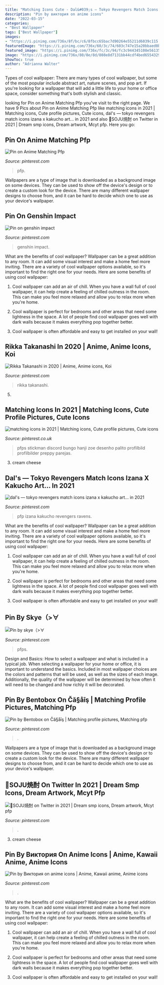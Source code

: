```yaml
---
title: "Matching Icons Cute - Dal&#039;s — Tokyo Revengers Match Icons Izana X Kakucho Art... In 2021"
description: "Pin by виктория on anime icons"
date: "2022-03-15"
categories:
- "Best Wallpaper"
tags: ["Best Wallpaper"]
images:
- "https://i.pinimg.com/736x/8f/bc/c6/8fbcc65bac7d90264e55211d6039c115.jpg"
featuredImage: "https://i.pinimg.com/736x/60/3c/74/603c747e15a20bbaed0b72f4fefb26b9.jpg"
featured_image: "https://i.pinimg.com/736x/fc/3c/94/fc3c944345108e561350cb70a345eb7b.jpg"
image: "https://i.pinimg.com/736x/80/8e/8d/808e8d7131bb44cdf4bed6554329af33.jpg"
ShowToc: true
author: "Adrianna Walter"
---
```



Types of cool wallpaper:
There are many types of cool wallpaper, but some of the most popular include abstract art, nature scenes, and pop art. If you're looking for a wallpaper that will add a little life to your home or office space, consider something that's both stylish and classic.

	

		
looking for Pin on Anime Matching Pfp you've visit to the right page. We have 9 Pics about Pin on Anime Matching Pfp like matching icons in 2021 | Matching icons, Cute profile pictures, Cute icons, dal&#039;s — tokyo revengers match icons izana x kakucho art... in 2021 and also 🥩SOJU焼酎 on Twitter in 2021 | Dream smp icons, Dream artwork, Mcyt pfp. Here you go:
		
    
## Pin On Anime Matching Pfp

<img loading=lazy src="https://i.pinimg.com/736x/8d/62/55/8d6255018e1abd0daad574d36292cf86.jpg" onerror="this.onerror=null;this.src='https://tse1.mm.bing.net/th?id=OIP.j4ie2cnZZycnxHcJcNjqHwHaHa&amp;pid=15.1';" alt="Pin on Anime Matching Pfp">

_Source: pinterest.com_

>pfp. 

	

Wallpapers are a type of image that is downloaded as a background image on some devices. They can be used to show off the device's design or to create a custom look for the device. There are many different wallpaper designs to choose from, and it can be hard to decide which one to use as your device's wallpaper.

    
## Pin On Genshin Impact

<img loading=lazy src="https://i.pinimg.com/736x/80/8e/8d/808e8d7131bb44cdf4bed6554329af33.jpg" onerror="this.onerror=null;this.src='https://tse2.mm.bing.net/th?id=OIP.6rzy4wDKQGG9XEdYqijqMQHaHa&amp;pid=15.1';" alt="Pin on genshin impact">

_Source: pinterest.com_

>genshin impact. 

	

What are the benefits of cool wallpaper?
Wallpaper can be a great addition to any room. It can add some visual interest and make a home feel more inviting. There are a variety of cool wallpaper options available, so it's important to find the right one for your needs. Here are some benefits of using cool wallpaper: 
1. Cool wallpaper can add an air of chill. When you have a wall full of cool wallpaper, it can help create a feeling of chilled outness in the room. This can make you feel more relaxed and allow you to relax more when you're home. 

2. Cool wallpaper is perfect for bedrooms and other areas that need some lightness in the space. A lot of people find cool wallpaper goes well with dark walls because it makes everything pop together better. 

3. Cool wallpaper is often affordable and easy to get installed on your wall!

    
## Rikka Takanashi In 2020 | Anime, Anime Icons, Koi

<img loading=lazy src="https://i.pinimg.com/736x/87/8f/70/878f705770df75df0da453a48cd3b1fb.jpg" onerror="this.onerror=null;this.src='https://tse3.mm.bing.net/th?id=OIP.I8OnstJ-1pyOqnd8Zv86ngHaHa&amp;pid=15.1';" alt="Rikka Takanashi in 2020 | Anime, Anime icons, Koi">

_Source: pinterest.com_

>rikka takanashi. 

	

5.

    
## Matching Icons In 2021 | Matching Icons, Cute Profile Pictures, Cute Icons

<img loading=lazy src="https://i.pinimg.com/736x/53/a3/e3/53a3e34526f5db19ffaab930e74d2309.jpg" onerror="this.onerror=null;this.src='https://tse2.mm.bing.net/th?id=OIP.2LyzM8rjuNXh-ZHirvTVBQHaHa&amp;pid=15.1';" alt="matching icons in 2021 | Matching icons, Cute profile pictures, Cute icons">

_Source: pinterest.co.uk_

>pfps stickman discord bungo hanji zoe desenho palito profilbild profilbilder preppy parejas. 

	

3. cream cheese 

    
## Dal&#039;s — Tokyo Revengers Match Icons Izana X Kakucho Art... In 2021

<img loading=lazy src="https://i.pinimg.com/736x/60/3c/74/603c747e15a20bbaed0b72f4fefb26b9.jpg" onerror="this.onerror=null;this.src='https://tse3.mm.bing.net/th?id=OIP.8pjtR7okHXpSPifpEbaiNgHaHa&amp;pid=15.1';" alt="dal&#039;s — tokyo revengers match icons izana x kakucho art... in 2021">

_Source: pinterest.com_

>pfp izana kakucho revengers ravens. 

	

What are the benefits of cool wallpaper?
Wallpaper can be a great addition to any room. It can add some visual interest and make a home feel more inviting. There are a variety of cool wallpaper options available, so it's important to find the right one for your needs. Here are some benefits of using cool wallpaper: 
1. Cool wallpaper can add an air of chill. When you have a wall full of cool wallpaper, it can help create a feeling of chilled outness in the room. This can make you feel more relaxed and allow you to relax more when you're home. 

2. Cool wallpaper is perfect for bedrooms and other areas that need some lightness in the space. A lot of people find cool wallpaper goes well with dark walls because it makes everything pop together better. 

3. Cool wallpaper is often affordable and easy to get installed on your wall!

    
## Pin By Skye（&gt;∀

<img loading=lazy src="https://i.pinimg.com/736x/8f/bc/c6/8fbcc65bac7d90264e55211d6039c115.jpg" onerror="this.onerror=null;this.src='https://tse3.mm.bing.net/th?id=OIP.8U6qw3xmi7Ce8Y8SLSHLiAAAAA&amp;pid=15.1';" alt="Pin by skye（&gt;∀">

_Source: pinterest.com_

>pfps. 

	

Design and Basics: How to select a wallpaper and what is included in a typical job.
When selecting a wallpaper for your home or office, it is important to understand the basics. Included in most wallpaper choices are the colors and patterns that will be used, as well as the sizes of each image. Additionally, the quality of the wallpaper will be determined by how often it will need to be changed and how richly it will be decorated.

    
## Pin By Bentobox On Čă§åīş | Matching Profile Pictures, Matching Pfp

<img loading=lazy src="https://i.pinimg.com/736x/fc/3c/94/fc3c944345108e561350cb70a345eb7b.jpg" onerror="this.onerror=null;this.src='https://tse2.mm.bing.net/th?id=OIP.j0O3clQYNh23y0SnhXIxHAHaHa&amp;pid=15.1';" alt="Pin by Bentobox on Čă§åīş | Matching profile pictures, Matching pfp">

_Source: pinterest.com_

>. 

	

Wallpapers are a type of image that is downloaded as a background image on some devices. They can be used to show off the device's design or to create a custom look for the device. There are many different wallpaper designs to choose from, and it can be hard to decide which one to use as your device's wallpaper.

    
## 🥩SOJU焼酎 On Twitter In 2021 | Dream Smp Icons, Dream Artwork, Mcyt Pfp

<img loading=lazy src="https://i.pinimg.com/736x/01/f4/da/01f4da7caf05281bbbe8f508831d4548.jpg" onerror="this.onerror=null;this.src='https://tse3.mm.bing.net/th?id=OIP.inM-i-YIvbBiO2iCT0m4tQHaHY&amp;pid=15.1';" alt="🥩SOJU焼酎 on Twitter in 2021 | Dream smp icons, Dream artwork, Mcyt pfp">

_Source: pinterest.com_

>. 

	

3. cream cheese 

    
## Pin By Виктория On Anime Icons | Anime, Kawaii Anime, Anime Icons

<img loading=lazy src="https://i.pinimg.com/736x/b1/dd/57/b1dd576d34abdb2711d33369c293accb.jpg" onerror="this.onerror=null;this.src='https://tse4.mm.bing.net/th?id=OIP.CfWtLRQz4MENvQPCaEpZoQHaF5&amp;pid=15.1';" alt="Pin by Виктория on anime icons | Anime, Kawaii anime, Anime icons">

_Source: pinterest.com_

>. 

	

What are the benefits of cool wallpaper?
Wallpaper can be a great addition to any room. It can add some visual interest and make a home feel more inviting. There are a variety of cool wallpaper options available, so it's important to find the right one for your needs. Here are some benefits of using cool wallpaper: 
1. Cool wallpaper can add an air of chill. When you have a wall full of cool wallpaper, it can help create a feeling of chilled outness in the room. This can make you feel more relaxed and allow you to relax more when you're home. 

2. Cool wallpaper is perfect for bedrooms and other areas that need some lightness in the space. A lot of people find cool wallpaper goes well with dark walls because it makes everything pop together better. 

3. Cool wallpaper is often affordable and easy to get installed on your wall!

